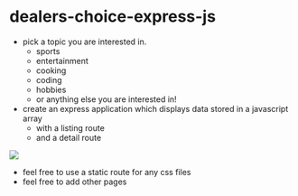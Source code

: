 # dealers-choice-express-js

- pick a topic you are interested in.
  - sports
  - entertainment
  - cooking
  - coding
  - hobbies
  - or anything else you are interested in!
- create an express application which displays data stored in a javascript array
  - with a listing route
  - and a detail route


<img src='https://github.com/FullstackAcademy/dealers-choice-express-js/blob/main/Screen%20Shot%202022-05-06%20at%207.48.12%20AM.png' />

- feel free to use a static route for any css files
- feel free to add other pages
